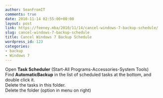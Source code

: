 ```yaml
---
author: SeanFromIT
comments: true
date: 2010-11-14 02:55:00+00:00
layout: post
link: https://feeney.mba/2010/11/14/cancel-windows-7-backup-schedule/
slug: cancel-windows-7-backup-schedule
title: Cancel Windows 7 Backup Schedule
wordpress_id: 123
categories:
- backup
- Windows 7
---
```


Open **Task Scheduler** (Start-All Programs-Accessories-System Tools)  
Find **AutomaticBackup** in the list of scheduled tasks at the bottom, and double click it.  
Delete the tasks in this folder.  
Delete the folder (option in menu on right)
